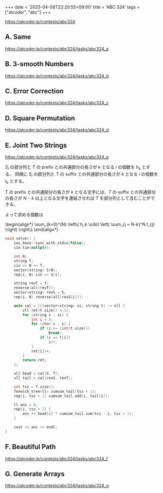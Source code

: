 +++
date = '2025-04-08T22:20:55+09:00'
title = 'ABC 324'
tags = ["atcoder", "abc"]
+++

<https://atcoder.jp/contests/abc324>

## A. Same

<https://atcoder.jp/contests/abc324/tasks/abc324_a>

## B. 3-smooth Numbers

<https://atcoder.jp/contests/abc324/tasks/abc324_b>

## C. Error Correction

<https://atcoder.jp/contests/abc324/tasks/abc324_c>

## D. Square Permutation

<https://atcoder.jp/contests/abc324/tasks/abc324_d>

## E. Joint Two Strings

<https://atcoder.jp/contests/abc324/tasks/abc324_e>

$S_i$ の部分列と $T$ の prefix との共通部分の長さが $k$ となる $i$ の個数を $h_k$ とする。
同様に $S_i$ の部分列と $T$ の suffix との共通部分の長さが $k$ となる $i$ の個数を $t_k$ とする。

$T$ の prefix との共通部分の長さが $k$ となる文字には、$T$ の suffix との共通部分の長さが $N-k$ 以上となる文字を連結させれば $T$ を部分列として含むことができる。

よって求める個数は

\begin{align*}
    \sum_{k=0}^{N} \left\\{ h_k \cdot \left( \sum_{j = N-k}^N t_{j} \right) \right\\}
\end{align*}

```cpp
void solve() {
    ios_base::sync_with_stdio(false);
    cin.tie(nullptr);

    int N;
    string T;
    cin >> N >> T;
    vector<string> S(N);
    rep(i, N) cin >> S[i];

    string revT = T;
    reverse(all(revT));
    vector<string> revS = S;
    rep(i, N) reverse(all(revS[i]));

    auto cal = [](vector<string> ss, string t) -> vll {
        vll ret(t.size() + 1);
        for (string s : ss) {
            int i = 0;
            for (char c : s) {
                if (i >= (int)t.size())
                    break;
                if (c == t[i])
                    i++;
            }
            ret[i]++;
        }
        return ret;
    };

    vll head = cal(S, T);
    vll tail = cal(revS, revT);

    int tsz = T.size();
    fenwick_tree<ll> cumsum_tail(tsz + 1);
    rep(i, tsz + 1) cumsum_tail.add(i, tail[i]);

    ll ans = 0;
    rep(i, tsz + 1) {
        ans += head[i] * cumsum_tail.sum(tsz - i, tsz + 1);
    }

    cout << ans << endl;
}
```

## F. Beautiful Path

<https://atcoder.jp/contests/abc324/tasks/abc324_f>

## G. Generate Arrays

<https://atcoder.jp/contests/abc324/tasks/abc324_g>

